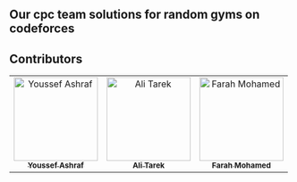 ## Our cpc team solutions for random gyms on codeforces



## Contributors <a name = "Contributors"></a>

<table>
  <tr>
    <td align="center">
    <a href="https://github.com/Youssef-Ashraf71" target="_black">
    <img src="https://avatars.githubusercontent.com/u/83988379?v=4" width="150px;" alt="Youssef Ashraf"/>
    <br />
    <sub><b>Youssef Ashraf</b></sub></a>
    </td>
<td align="center">
    <a href="https://github.com/alitarek0" target="_black">
    <img src="https://avatars.githubusercontent.com/u/60123581?v=4" width="150px;" alt="Ali Tarek"/>
    <br />
    <sub><b>Ali Tarek</b></sub></a>
    </td>
 <td align="center">
    <a href="https://github.com/farah-moh" target="_black">
    <img src="https://avatars.githubusercontent.com/u/75073858?v=4" width="150px;" alt="Farah Mohamed"/>
    <br />
    <sub><b>Farah Mohamed</b></sub></a>
    </td>
      </tr>
 </table>
